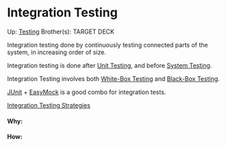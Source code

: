 # Integration Testing

Up: [Testing](testing)
Brother(s):
TARGET DECK

Integration testing done by continuously testing connected parts of the system, in increasing order of size.

Integration testing is done after [Unit Testing](unit_testing), and before [System Testing](system_testing).

Integration Testing involves both [White-Box Testing](white-box_testing) and [Black-Box Testing](black-box_testing).

[JUnit](junit) + [EasyMock](easymock) is a good combo for integration tests.

[Integration Testing Strategies](integration_testing_strategies)





























#### Why:
#### How:









